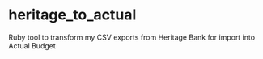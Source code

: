 # heritage_to_actual
Ruby tool to transform my CSV exports from Heritage Bank for import into Actual Budget
